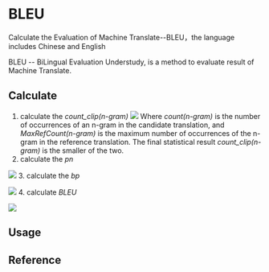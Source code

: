 # BLEU
Calculate the Evaluation of Machine Translate--BLEU，the language includes Chinese and English

BLEU -- BiLingual Evaluation Understudy, is a method to evaluate result of Machine Translate.

## Calculate
1. calculate the _count_clip(n-gram)_
![](https://github.com/baiyyang/BLEU/blob/master/image/count_clip.png)
Where _count(n-gram)_ is the number of occurrences of an n-gram in the candidate translation, and _MaxRefCount(n-gram)_ is the maximum number of occurrences of the n-gram in the reference translation. The final statistical result _count_clip(n-gram)_ is the smaller of the two.
2. calculate the _pn_

![](https://github.com/baiyyang/BLEU/blob/master/image/pn.png)
3. calculate the _bp_

![](https://github.com/baiyyang/BLEU/blob/master/image/bp.png)
4. calculate _BLEU_

![](https://github.com/baiyyang/BLEU/blob/master/image/bleu.png)
## Usage

## Reference

